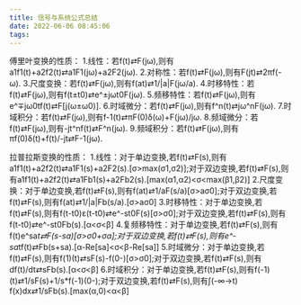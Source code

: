 ```yaml
---
title: 信号与系统公式总结
date: 2022-06-06 08:45:06
tags:
---
```


傅里叶变换的性质：
1.线性：若f(t)⇄F(jω),则有a1f1(t)+a2f2(t)⇄a1F1(jω)+a2F2(jω).
2.对称性：若f(t)⇄F(jω),则有F(jt)⇄2πf(-ω).
3.尺度变换：若f(t)⇄F(jω),则有f(at)⇄1/|a|F(jω/a).
4.时移特性：若f(t)⇄F(jω),则有f(t±t0)⇄e^±jωt0F(jω).
5.频移特性：若f(t)⇄F(jω),则有e^∓jω0tf(t)⇄F[j(ω±ω0)].
6.时域微分：若f(t)⇄F(jω),则有f^n(t)⇄jω^nF(jω).
7.时域积分：若f(t)⇄F(jω),则有f-1(t)⇄πF(0)δ(ω)+F(jω)/jω.
8.频域微分：若f(t)⇄F(jω),则有-jt^nf(t)⇄F^n(jω).
9.频域积分：若f(t)⇄F(jω),则有πf(0)δ(t)+f(t)/-jt⇄F-1(jω).

拉普拉斯变换的性质：
1.线性：对于单边变换,若f(t)⇄F(s),则有a1f1(t)+a2f2(t)⇄a1F1(s)+a2F2(s).[σ>max(σ1,σ2)];对于双边变换,若f(t)⇄F(s),则有a1f1(t)+a2f2(t)⇄a1Fb1(s)+a2Fb2(s).[max(α1,α2)<σ<max(β1,β2)]
2.尺度变换：对于单边变换,若f(t)⇄F(s),则有f(at)⇄1/aF(s/a)[σ>aσ0];对于双边变换,若f(t)⇄F(s),则有f(at)⇄1/|a|Fb(s/a).[σ>aσ0]
3.时移特性：对于单边变换,若f(t)⇄F(s),则有f(t-t0)ε(t-t0)⇄e^-st0F(s)[σ>σ0];对于双边变换,若f(t)⇄F(s),则有f(t-t0)⇄e^-st0Fb(s).[α<σ<β]
4.复频移特性：对于单边变换,若f(t)⇄F(s),则有f(t)e^sa*t⇄F(s-sa)[σ>σ0+σa];对于双边变换,若f(t)⇄F(s),则有e^-sa*tf(t)⇄Fb(s+sa).[α-Re[sa]<σ<β-Re[sa]]
5.时域微分：对于单边变换,若f(t)⇄F(s),则有f(1)(t)⇄sF(s)-f(0-)[σ>σ0];对于双边变换,若f(t)⇄F(s),则有df(t)/dt⇄sFb(s).[α<σ<β]
6.时域积分：对于单边变换,若f(t)⇄F(s),则有f(-1)(t)⇄1/sF(s)+1/s*f(-1)(0-);对于双边变换,若f(t)⇄F(s),则有∫(-∞→t) f(x)dx⇄1/sFb(s).[max(α,0)<α<β]